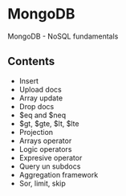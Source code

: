 # MongoDB
 MongoDB - NoSQL fundamentals

## Contents
- Insert
- Upload docs
- Array update
- Drop docs
- $eq and $neq
- $gt, $gte, $lt, $lte
- Projection
- Arrays operator
- Logic operators
- Expresive operator
- Query un subdocs
- Aggregation framework
- Sor, limit, skip
